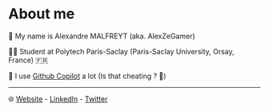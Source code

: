 # About me

:bust_in_silhouette: My name is Alexandre MALFREYT (aka. AlexZeGamer)

:student: Student at Polytech Paris-Saclay (Paris-Saclay University, Orsay, France) 🇫🇷

:robot: I use [Github Copilot](https://copilot.github.com/) a lot (Is that cheating ? :grimacing:)

---

:globe_with_meridians: [Website](https://alexandre.malfre.yt/) - [LinkedIn](https://www.linkedin.com/in/alexandre-malfreyt/) - [Twitter](https://www.twitter.com/AlexZeGamr)
